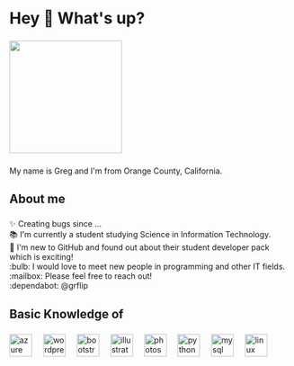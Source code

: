 <h1 align="left">Hey 👋 What's up?</h1>

###

<div align="left">
  <img height="200" src="https://ibb.co/d6Ry9xW"  />
</div>

###

<p align="left">My name is Greg and I'm from Orange County, California.</p>

###

<h2 align="left">About me</h2>

###

<p align="left">✨ Creating bugs since ...<br>📚 I'm currently a student studying Science in Information Technology.<br>🎯 I'm new to GitHub and found out about their student developer pack which is exciting!<br>:bulb: I would love to meet new people in programming and other IT fields.<br>:mailbox: Please feel free to reach out!<br>:dependabot: @grflip</p>

###

<h2 align="left">Basic Knowledge of</h2>

###

<div align="left">
  <img src="https://cdn.jsdelivr.net/gh/devicons/devicon/icons/azure/azure-original.svg" height="40" alt="azure logo"  />
  <img width="12" />
  <img src="https://cdn.jsdelivr.net/gh/devicons/devicon/icons/wordpress/wordpress-original.svg" height="40" alt="wordpress logo"  />
  <img width="12" />
  <img src="https://cdn.jsdelivr.net/gh/devicons/devicon/icons/bootstrap/bootstrap-original.svg" height="40" alt="bootstrap logo"  />
  <img width="12" />
  <img src="https://cdn.jsdelivr.net/gh/devicons/devicon/icons/illustrator/illustrator-plain.svg" height="40" alt="illustrator logo"  />
  <img width="12" />
  <img src="https://cdn.jsdelivr.net/gh/devicons/devicon/icons/photoshop/photoshop-plain.svg" height="40" alt="photoshop logo"  />
  <img width="12" />
  <img src="https://cdn.jsdelivr.net/gh/devicons/devicon/icons/python/python-original.svg" height="40" alt="python logo"  />
  <img width="12" />
  <img src="https://cdn.jsdelivr.net/gh/devicons/devicon/icons/mysql/mysql-original.svg" height="40" alt="mysql logo"  />
  <img width="12" />
  <img src="https://cdn.jsdelivr.net/gh/devicons/devicon/icons/linux/linux-original.svg" height="40" alt="linux logo"  />
</div>

###
